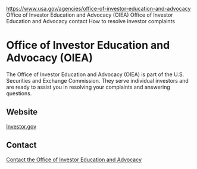 

https://www.usa.gov/agencies/office-of-investor-education-and-advocacy
Office of Investor Education and Advocacy (OIEA)
Office of Investor Education and Advocacy contact
How to resolve investor complaints

Office of Investor Education and Advocacy
(OIEA)
================================================

The Office of Investor Education and Advocacy (OIEA) is part of the U.S. Securities and Exchange Commission. They serve individual investors and are ready to assist you in resolving your complaints and answering questions.

Website
-------

[Investor.gov](https://www.investor.gov/)

Contact
-------

[Contact the Office of Investor Education and Advocacy](https://www.investor.gov/contact-us)
